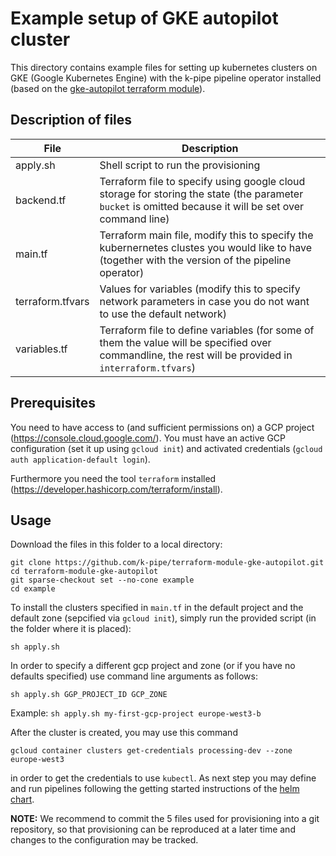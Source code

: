 # Example setup of GKE autopilot cluster

This directory contains example files for setting up kubernetes clusters 
on GKE (Google Kubernetes Engine) with the k-pipe pipeline operator 
installed (based on the [gke-autopilot terraform module](https://github.com/k-pipe/terraform-module-gke-autopilot)). 

## Description of files

| File             | Description                                                                                                                                             |
|------------------|---------------------------------------------------------------------------------------------------------------------------------------------------------|
| apply.sh         | Shell script to run the provisioning                                                                                                                    |
| backend.tf       | Terraform file to specify using google cloud storage for storing the state (the parameter `bucket` is omitted because it will be set over command line) |
| main.tf          | Terraform main file, modify this to specify the kubernernetes clustes you would like to have (together with the version of the pipeline operator)       |
| terraform.tfvars | Values for variables (modify this to specify network parameters in case you do not want to use the default network)                                     |
| variables.tf     | Terraform file to define variables (for some of them the value will be specified over commandline, the rest will be provided in `interraform.tfvars`)     |

## Prerequisites

You need to have access to (and sufficient permissions on) a GCP project (https://console.cloud.google.com/). You must
have an active GCP configuration (set it up using `gcloud init`) and activated credentials (`gcloud auth application-default login`).

Furthermore you need the tool `terraform` installed (https://developer.hashicorp.com/terraform/install).

## Usage

Download the files in this folder to a local directory:

```
git clone https://github.com/k-pipe/terraform-module-gke-autopilot.git
cd terraform-module-gke-autopilot
git sparse-checkout set --no-cone example
cd example
```

To install the clusters specified in `main.tf` in the default project and the default zone (sepcified via `gcloud init`), 
simply run the provided script (in the folder where it is placed):

```
sh apply.sh
```

In order to specify a different gcp project and zone (or if you have no defaults specified) use command line 
arguments as follows:

```
sh apply.sh GGP_PROJECT_ID GCP_ZONE
```

Example: `sh apply.sh my-first-gcp-project europe-west3-b`

After the cluster is created, you may use this command
```
gcloud container clusters get-credentials processing-dev --zone europe-west3
```
in order to get the credentials to use `kubectl`.
As next step you may define and run pipelines following 
the getting started instructions of the [helm chart](https://helm.k-pipe.cloud/).

**NOTE:** We recommend to commit the 5 files used for provisioning into a git repository, so
that provisioning can be reproduced at a later time and changes to the configuration may be tracked.